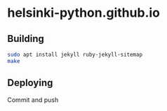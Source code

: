 # helsinki-python.github.io

## Building

```bash
sudo apt install jekyll ruby-jekyll-sitemap
make
```

## Deploying

Commit and push
